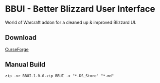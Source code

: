 # BBUI - Better Blizzard User Interface

World of Warcraft addon for a cleaned up & improved Blizzard UI.

## Download

[CurseForge](https://www.curseforge.com/wow/addons/bbui)

## Manual Build

`zip -vr BBUI-1.0.0.zip BBUI -x "*.DS_Store" "*.md"`
